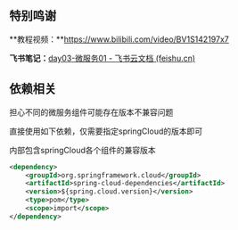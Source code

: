 ## 特别鸣谢

**教程视频：**https://www.bilibili.com/video/BV1S142197x7

**飞书笔记：**[day03-微服务01 - 飞书云文档 (feishu.cn)](https://b11et3un53m.feishu.cn/wiki/R4Sdwvo8Si4kilkSKfscgQX0niB)





## 依赖相关

担心不同的微服务组件可能存在版本不兼容问题

直接使用如下依赖，仅需要指定springCloud的版本即可

内部包含springCloud各个组件的兼容版本

```xml
<dependency>
    <groupId>org.springframework.cloud</groupId>
    <artifactId>spring-cloud-dependencies</artifactId>
    <version>${spring.cloud.version}</version>
    <type>pom</type>
    <scope>import</scope>
</dependency>
```

